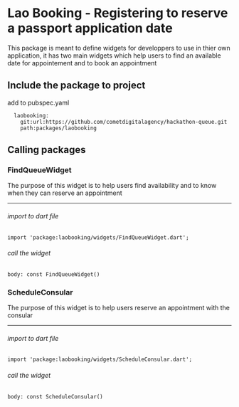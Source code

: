 <!--
This README describes the package. If you publish this package to pub.dev,
this README's contents appear on the landing page for your package.

For information about how to write a good package README, see the guide for
[writing package pages](https://dart.dev/guides/libraries/writing-package-pages).

For general information about developing packages, see the Dart guide for
[creating packages](https://dart.dev/guides/libraries/create-library-packages)
and the Flutter guide for
[developing packages and plugins](https://flutter.dev/developing-packages).
-->
# Lao Booking - Registering to reserve a passport application date

This package is meant to define widgets for developpers to use in thier own application, it has two main widgets which help users to find an available date for appointement and to book an appointment

## Include the package to project
add to pubspec.yaml
```dependencies:
  laobooking:
    git:url:https://github.com/cometdigitalagency/hackathon-queue.git
    path:packages/laobooking
```

## Calling packages
### FindQueueWidget
The purpose of this widget is to help users find availability and to know when they can reserve an appointment

---

###### import to dart file
```
import 'package:laobooking/widgets/FindQueueWidget.dart';
```
###### call the widget
```
body: const FindQueueWidget()
```
### ScheduleConsular
The purpose of this widget is to help users reserve an appointment with the consular

---

###### import to dart file
```
import 'package:laobooking/widgets/ScheduleConsular.dart';
```
###### call the widget
```
body: const ScheduleConsular()
```
